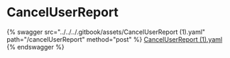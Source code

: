 # CancelUserReport

{% swagger src="../../../.gitbook/assets/CancelUserReport (1).yaml" path="/cancelUserReport" method="post" %}
[CancelUserReport (1).yaml](<../../../.gitbook/assets/CancelUserReport (1).yaml>)
{% endswagger %}
